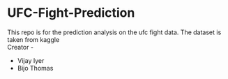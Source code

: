 # UFC-Fight-Prediction
This repo is for the prediction analysis on the ufc fight data. The dataset is taken from kaggle<br>
Creator - 
* Vijay Iyer 
* Bijo Thomas
